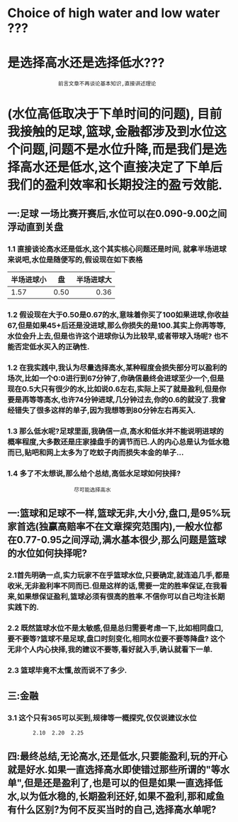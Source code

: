 # Choice of high water and low water ???
#   是选择高水还是选择低水???

					前言文章不再谈论基本知识,直接讲述理论


# (水位高低取决于下单时间的问题), 目前我接触的足球,篮球,金融都涉及到水位这个问题,问题不是水位升降,而是我们是选择高水还是低水,这个直接决定了下单后我们的盈利效率和长期投注的盈亏效能.

## 一:足球 一场比赛开赛后,水位可以在0.090-9.00之间浮动直到关盘 

### 1.1 直接谈论高水还是低水,这个其实核心问题还是时间,  就拿半场进球来说吧,水位是随便写的,假设现在如下表格
|   半场进球小  |   盘   |  半场进球大      |
|:-----|:------:|---------:   |
|1.57|0.50|0.36|

### 1.2 假设现在大于0.50是0.67的水,意味着你买了100如果进球,你收益67,但是如果45+后还是没进球,那么你损失的是100.其实上你再等等,水位会升上去,但是也许这个进球你认为比较早,或者带球入场呢? 也不能否定低水买入的正确性.

### 1.2 在我实践中,我认为尽量选择高水,某种程度会损失部分可以盈利的场次,比如一个0:0进行到67分钟了,你确信最终会进球至少一个,但是现在0.5大只有很少的水,比如说0.6左右,实际上买了就是盈利,但是你要是再等等高水,也许74分钟进球,几分钟过去,你的0.6的就没了.我曾经错失了很多这样的单子,因为我想等到80分钟左右再买入.

### 1.3 那么低水呢?足球里面,我确信一点,高水和低水并不能说明进球的概率程度,大多数还是庄家操盘手的调节而已.人的内心总是认为低水稳而已,贴吧和网上太多为了吃蚊子肉而损失本金的单子...

### 1.4 多了不太想说,那么给个总结,高低水足球如何抉择?
						 尽可能选择高水




## 一:篮球和足球不一样,篮球无非,大小分,盘口,是95%玩家首选(独赢高赔率不在文章探究范围内),一般水位都在0.77-0.95之间浮动,满水基本很少,那么问题是篮球的水位如何抉择呢?

### 2.1首先明确一点,实力玩家不在乎篮球水位,只要确定,就连追几手,都是收米,无非盈利率不同而已.但是这样的话,需要一定的胜率保证,在我看来,如果想保证盈利,篮球必须有很高的胜率.不信你可以自己均注长期实践下的.

### 2.2 既然篮球水位不是太敏感,但是总归需要考虑一下,比如相同盘口,要不要等?篮球不是足球,盘口时刻变化,相同水位要不要等降盘? 这个无非个人内心抉择,我的建议不要等,看好就入手,确认就看下一单.

### 2.3 篮球毕竟不太懂,故而说不了多少.



## 三:金融 
### 3.1 这个只有365可以买到,规律等一概探究,仅仅说建议水位
			2.10  2.20  2.25 


## 四:最终总结,无论高水,还是低水,只要能盈利,玩的开心就是好水.如果一直选择高水即使错过那些所谓的"等水单",但是还是盈利了,也是可以的但是如果一直选择低水,以为低水稳的,长期盈利还好,如果不盈利,那和咸鱼有什么区别?为何不反买当时的自己,选择高水单呢?










